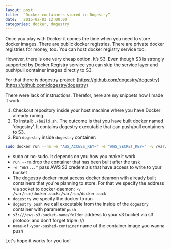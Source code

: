 ```yaml
---
layout: post
title:  “Docker containers stored in Dogestry”
date:   2015-02-03 12:00:00
categories: docker, dogestry
---
```

Once you play with Docker it comes the time when you need to store docker images. There are public docker registries. There are private docker registries for money, too. You can host docker registry service too.

However, there is one very cheap option. It’s S3. Even though S3 is strongly supported by Docker Registry service you can skip the service layer and push/pull container images directly to S3.

For that there is dogestry project: [https://github.com/dogestry/dogestry](https://github.com/dogestry/dogestry)

There were lack of instructions. Therefor, here are my snippets how I made it work.

1. Checkout repository inside your host machine where you have Docker already runing.
2. To install: `./build.sh`. The outcome is that you have built docker named ‘dogestry’. It contains dogestry executable that can push/pull containers to S3.
3. Run `dogestry` inside `dogestry` container:  


```bash
sudo docker run --rm -e "AWS_ACCESS_KEY=" -e "AWS_SECRET_KEY=" -v /var/run/docker.sock:/var/run/docker.sock dogestry dogestry push s3:///aws-s3-bucket-name/folder name-of-your-pushed-container
```


- sudo or no-sudo. It depends on you how you make it work  
- `run --rm` drop the container that has been built after the task  
- `-e "AWS..."` pass AWS S3 credentials that have access to write to your bucket  
- The dogestry docker must access docker deamon with already built containers that you're planning to store. For that we specify the address via socket to docker daemon: `-v /var/run/docker.sock:/var/run/docker.sock`  
- `dogestry` we specify the docker to run  
- `dogestry push` we call executable from the inside of the `dogestry` container with parameter `push`  
- `s3:///aws-s3-bucket-name/folder` address to your s3 bucket via s3 protocol and don't forget triple :///  
- `name-of-your-pushed-container` name of the container image you wanna push  

Let's hope it works for you too!

